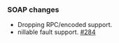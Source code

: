   [284]: https://github.com/eed3si9n/scalaxb/issues/284

### SOAP changes

- Dropping RPC/encoded support.
- nillable fault support. [#284][284]
